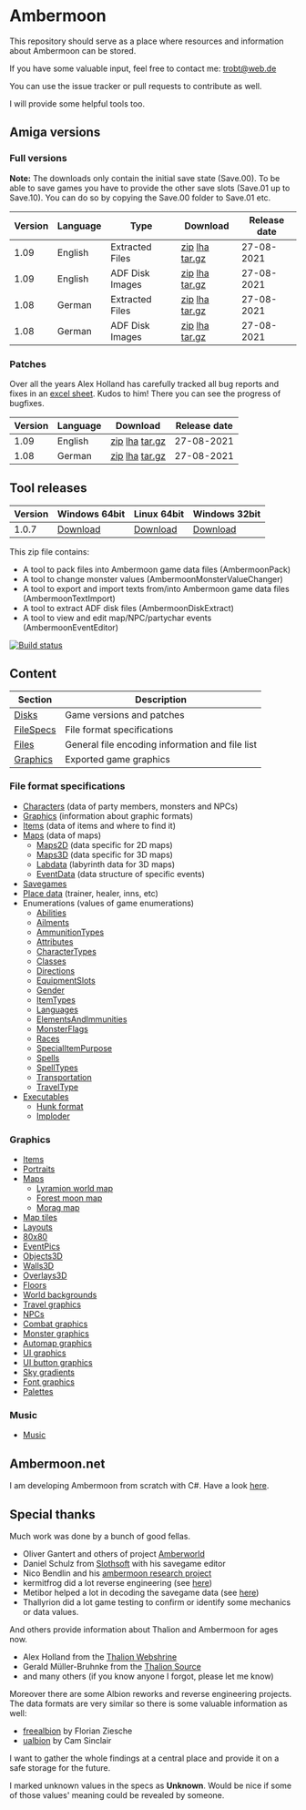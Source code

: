 # Ambermoon

This repository should serve as a place where resources and information about Ambermoon can be stored.

If you have some valuable input, feel free to contact me: trobt@web.de

You can use the issue tracker or pull requests to contribute as well.

I will provide some helpful tools too.

## Amiga versions

### Full versions

**Note:** The downloads only contain the initial save state (Save.00). To be able to save games you have to provide the other save slots (Save.01 up to Save.10).
 You can do so by copying the Save.00 folder to Save.01 etc.

Version | Language | Type | Download | Release date
--- | --- | --- | --- | ---
1.09 | English | Extracted Files | [zip](https://github.com/Pyrdacor/Ambermoon/raw/master/Disks/English/ambermoon_english_1.09_extracted.zip) [lha](https://github.com/Pyrdacor/Ambermoon/raw/master/Disks/English/ambermoon_english_1.09_extracted.lha) [tar.gz](https://github.com/Pyrdacor/Ambermoon/raw/master/Disks/English/ambermoon_english_1.09_extracted.tar.gz) | 27-08-2021
1.09 | English | ADF Disk Images | [zip](https://github.com/Pyrdacor/Ambermoon/raw/master/Disks/English/ambermoon_english_1.09_adf.zip) [lha](https://github.com/Pyrdacor/Ambermoon/raw/master/Disks/English/ambermoon_english_1.09_adf.lha) [tar.gz](https://github.com/Pyrdacor/Ambermoon/raw/master/Disks/English/ambermoon_english_1.09_adf.tar.gz) | 27-08-2021
1.08 | German | Extracted Files | [zip](https://github.com/Pyrdacor/Ambermoon/raw/master/Disks/German/ambermoon_german_1.08_extracted.zip) [lha](https://github.com/Pyrdacor/Ambermoon/raw/master/Disks/German/ambermoon_german_1.08_extracted.lha) [tar.gz](https://github.com/Pyrdacor/Ambermoon/raw/master/Disks/German/ambermoon_german_1.08_extracted.tar.gz) | 27-08-2021
1.08 | German | ADF Disk Images | [zip](https://github.com/Pyrdacor/Ambermoon/raw/master/Disks/German/ambermoon_german_1.08_adf.zip) [lha](https://github.com/Pyrdacor/Ambermoon/raw/master/Disks/German/ambermoon_german_1.08_adf.lha) [tar.gz](https://github.com/Pyrdacor/Ambermoon/raw/master/Disks/German/ambermoon_german_1.08_adf.tar.gz) | 27-08-2021

### Patches

Over all the years Alex Holland has carefully tracked all bug reports and fixes in an [excel sheet](https://docs.google.com/spreadsheets/d/1as5W8gibm-MTb9VEqpkfgtwWviqjQx96A3NmcvzX98A). Kudos to him!
There you can see the progress of bugfixes.

Version | Language | Download | Release date
--- | --- | --- | ---
1.09 | English | [zip](https://github.com/Pyrdacor/Ambermoon/raw/master/Disks/Patches/PyrdacorFixEnglish1.09.zip) [lha](https://github.com/Pyrdacor/Ambermoon/raw/master/Disks/Patches/PyrdacorFixEnglish1.09.lha) [tar.gz](https://github.com/Pyrdacor/Ambermoon/raw/master/Disks/Patches/PyrdacorFixEnglish1.09.tar.gz) | 27-08-2021
1.08 | German | [zip](https://github.com/Pyrdacor/Ambermoon/raw/master/Disks/Patches/PyrdacorFixGerman1.08.zip) [lha](https://github.com/Pyrdacor/Ambermoon/raw/master/Disks/Patches/PyrdacorFixGerman1.08.lha) [tar.gz](https://github.com/Pyrdacor/Ambermoon/raw/master/Disks/Patches/PyrdacorFixGerman1.08.tar.gz) | 27-08-2021


## Tool releases

Version | Windows 64bit | Linux 64bit | Windows 32bit
--- | --- | --- | ---
1.0.7 | [Download](https://github.com/Pyrdacor/Ambermoon/releases/download/v1.0.7/AmbermoonTools-Windows.zip) | [Download](https://github.com/Pyrdacor/Ambermoon/releases/download/v1.0.7/AmbermoonTools-Linux.tar.gz) | [Download](https://github.com/Pyrdacor/Ambermoon/releases/download/v1.0.7/AmbermoonTools-Windows32Bit.zip)

This zip file contains:
- A tool to pack files into Ambermoon game data files (AmbermoonPack)
- A tool to change monster values (AmbermoonMonsterValueChanger)
- A tool to export and import texts from/into Ambermoon game data files (AmbermoonTextImport)
- A tool to extract ADF disk files (AmbermoonDiskExtract)
- A tool to view and edit map/NPC/partychar events (AmbermoonEventEditor)

[![Build status](https://ci.appveyor.com/api/projects/status/dn5n21r8m11an48i/branch/master?svg=true)](https://ci.appveyor.com/project/Pyrdacor/ambermoon/branch/master)



## Content

Section | Description
--- | ---
[Disks](Disks) | Game versions and patches
[FileSpecs](FileSpecs) | File format specifications
[Files](Files) | General file encoding information and file list
[Graphics](Graphics) | Exported game graphics

### File format specifications

- [Characters](FileSpecs/Characters.md) (data of party members, monsters and NPCs)
- [Graphics](FileSpecs/Graphics.md) (information about graphic formats)
- [Items](FileSpecs/Items.md) (data of items and where to find it)
- [Maps](FileSpecs/Maps.md) (data of maps)
  - [Maps2D](FileSpecs/Maps2D.md) (data specific for 2D maps)
  - [Maps3D](FileSpecs/Maps3D.md) (data specific for 3D maps)
  - [Labdata](FileSpecs/Labdata.md) (labyrinth data for 3D maps)
  - [EventData](FileSpecs/EventData.md) (data structure of specific events)
- [Savegames](FileSpecs/Savegame.md)
- [Place data](FileSpecs/PlaceData.md) (trainer, healer, inns, etc)
- Enumerations (values of game enumerations)
  - [Abilities](FileSpecs/Enumerations/Abilities.md)
  - [Ailments](FileSpecs/Enumerations/Ailments.md)
  - [AmmunitionTypes](FileSpecs/Enumerations/AmmunitionTypes.md)
  - [Attributes](FileSpecs/Enumerations/Attributes.md)
  - [CharacterTypes](FileSpecs/Enumerations/CharacterTypes.md)
  - [Classes](FileSpecs/Enumerations/Classes.md)
  - [Directions](FileSpecs/Enumerations/Directions.md)
  - [EquipmentSlots](FileSpecs/Enumerations/EquipmentSlots.md)
  - [Gender](FileSpecs/Enumerations/Gender.md)
  - [ItemTypes](FileSpecs/Enumerations/ItemTypes.md)
  - [Languages](FileSpecs/Enumerations/Languages.md)
  - [ElementsAndImmunities](FileSpecs/Enumerations/ElementsAndImmunities.md)
  - [MonsterFlags](FileSpecs/Enumerations/MonsterFlags.md)
  - [Races](FileSpecs/Enumerations/Races.md)
  - [SpecialItemPurpose](FileSpecs/Enumerations/SpecialItemPurpose.md)
  - [Spells](FileSpecs/Enumerations/Spells.md)
  - [SpellTypes](FileSpecs/Enumerations/SpellTypes.md)
  - [Transportation](FileSpecs/Enumerations/Transportation.md)
  - [TravelType](FileSpecs/Enumerations/TravelType.md)
- [Executables](Files/Executables.md)
  - [Hunk format](Files/Hunks.md)
  - [Imploder](Files/Imploding.md)

### Graphics

- [Items](Graphics/Items)
- [Portraits](Graphics/Portraits)
- [Maps](Graphics/Maps)
  - [Lyramion world map](Graphics/Maps/001.png)
  - [Forest moon map](Graphics/Maps/300.png)
  - [Morag map](Graphics/Maps/513.png)
- [Map tiles](Graphics/Mapicons)
- [Layouts](Graphics/Layouts)
- [80x80](Graphics/80x80)
- [EventPics](Graphics/EventPics)
- [Objects3D](Graphics/Objects3D)
- [Walls3D](Graphics/Walls3D)
- [Overlays3D](Graphics/Overlays3D)
- [Floors](Graphics/Floors)
- [World backgrounds](Graphics/WorldBackgrounds)
- [Travel graphics](Graphics/TravelGfx)
- [NPCs](Graphics/NPCs)
- [Combat graphics](Graphics/CombatGraphics)
- [Monster graphics](Graphics/Monsters)
- [Automap graphics](Graphics/AutomapGfx)
- [UI graphics](Graphics/UIGfx)
- [UI button graphics](Graphics/Buttons)
- [Sky gradients](Graphics/SkyGradients)
- [Font graphics](Graphics/Font)
- [Palettes](Graphics/Palettes.png)

### Music

- [Music](Files/Music.md)


## Ambermoon.net

I am developing Ambermoon from scratch with C#. Have a look [here](https://github.com/Pyrdacor/Ambermoon.net).

## Special thanks

Much work was done by a bunch of good fellas.
- Oliver Gantert and others of project [Amberworld](http://amberworld.sourceforge.net/)
- Daniel Schulz from [Slothsoft](http://slothsoft.net/Ambermoon/) with his savegame editor
- Nico Bendlin and his [ambermoon research project](https://gitlab.com/ambermoon/research)
- kermitfrog did a lot reverse engineering (see [here](https://github.com/Pyrdacor/Ambermoon.net/issues/64))
- Metibor helped a lot in decoding the savegame data (see [here](https://github.com/Pyrdacor/Ambermoon.net/issues/45))
- Thallyrion did a lot game testing to confirm or identify some mechanics or data values.

 And others provide information about Thalion and Ambermoon for ages now.
- Alex Holland from the [Thalion Webshrine](http://thalion.exotica.org.uk/)
- Gerald Müller-Bruhnke from the [Thalion Source](http://home.wtal.de/gmb/index.htm)
- and many others (if you know anyone I forgot, please let me know)

Moreover there are some Albion reworks and reverse engineering projects. The data formats are very similar so there is some valuable information as well:
- [freealbion](https://github.com/freealbion/freealbion) by Florian Ziesche
- [ualbion](https://github.com/csinkers/ualbion) by Cam Sinclair

I want to gather the whole findings at a central place and provide it on a safe storage for the future.

I marked unknown values in the specs as **Unknown**. Would be nice if some of those values' meaning could be revealed by someone.
